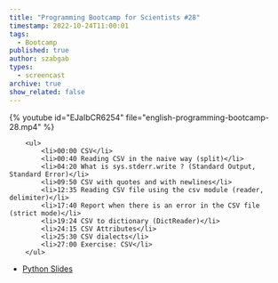 ```yaml
---
title: "Programming Bootcamp for Scientists #28"
timestamp: 2022-10-24T11:00:01
tags:
  - Bootcamp
published: true
author: szabgab
types:
  - screencast
archive: true
show_related: false
---
```



{% youtube id="EJaIbCR6254" file="english-programming-bootcamp-28.mp4" %}

        <ul>
            <li>00:00 CSV</li>
            <li>00:40 Reading CSV in the naive way (split)</li>
            <li>04:20 What is sys.stderr.write ? (Standard Output, Standard Error)</li>
            <li>09:50 CSV with quotes and with newlines</li>
            <li>12:35 Reading CSV file using the csv module (reader, delimiter)</li>
            <li>17:40 Report when there is an error in the CSV file (strict mode)</li>
            <li>19:24 CSV to dictionary (DictReader)</li>
            <li>24:15 CSV Attributes</li>
            <li>25:30 CSV dialects</li>
            <li>27:00 Exercise: CSV</li>
        </ul>

* [Python Slides](/slides/python)

